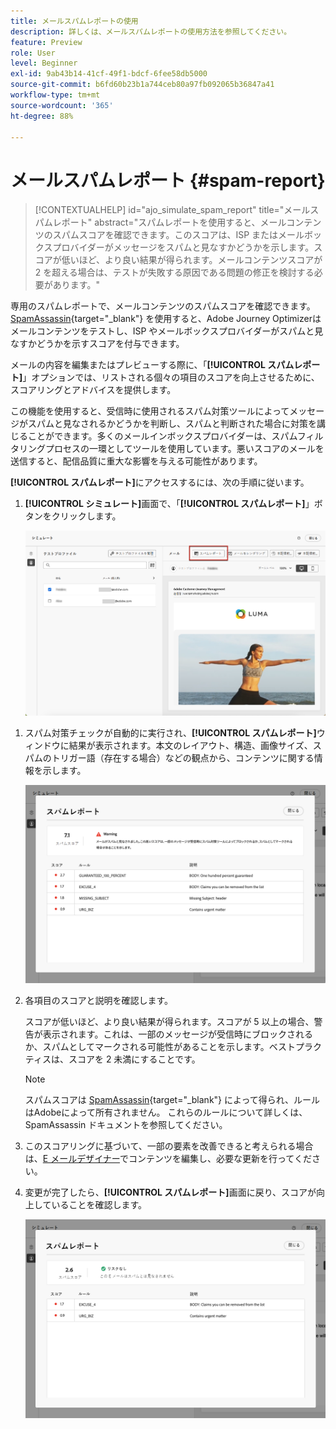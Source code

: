 ```yaml
---
title: メールスパムレポートの使用
description: 詳しくは、メールスパムレポートの使用方法を参照してください。
feature: Preview
role: User
level: Beginner
exl-id: 9ab43b14-41cf-49f1-bdcf-6fee58db5000
source-git-commit: b6fd60b23b1a744ceb80a97fb092065b36847a41
workflow-type: tm+mt
source-wordcount: '365'
ht-degree: 88%

---
```


# メールスパムレポート {#spam-report}

>[!CONTEXTUALHELP]
>id="ajo_simulate_spam_report"
>title="メールスパムレポート"
>abstract="スパムレポートを使用すると、メールコンテンツのスパムスコアを確認できます。このスコアは、ISP またはメールボックスプロバイダーがメッセージをスパムと見なすかどうかを示します。スコアが低いほど、より良い結果が得られます。メールコンテンツスコアが 2 を超える場合は、テストが失敗する原因である問題の修正を検討する必要があります。"

専用のスパムレポートで、メールコンテンツのスパムスコアを確認できます。[SpamAssassin](https://spamassassin.apache.org/){target="_blank"} を使用すると、Adobe Journey Optimizerはメールコンテンツをテストし、ISP やメールボックスプロバイダーがスパムと見なすかどうかを示すスコアを付与できます。

メールの内容を編集またはプレビューする際に、「**[!UICONTROL スパムレポート]**」オプションでは、リストされる個々の項目のスコアを向上させるために、スコアリングとアドバイスを提供します。

この機能を使用すると、受信時に使用されるスパム対策ツールによってメッセージがスパムと見なされるかどうかを判断し、スパムと判断された場合に対策を講じることができます。多くのメールインボックスプロバイダーは、スパムフィルタリングプロセスの一環としてツールを使用しています。悪いスコアのメールを送信すると、配信品質に重大な影響を与える可能性があります。

**[!UICONTROL スパムレポート]**&#x200B;にアクセスするには、次の手順に従います。

1. **[!UICONTROL シミュレート]**&#x200B;画面で、「**[!UICONTROL スパムレポート]**」ボタンをクリックします。

   ![](assets/spam-report-button.png)

<!--
    You can also open the [Email Designer](../email/content-from-scratch.md), click the **[!UICONTROL More]** button and select **[!UICONTROL Check spam score]** from the menu.

    ![](assets/spam-report-check-score.png)
-->

1. スパム対策チェックが自動的に実行され、**[!UICONTROL スパムレポート]**&#x200B;ウィンドウに結果が表示されます。本文のレイアウト、構造、画像サイズ、スパムのトリガー語（存在する場合）などの観点から、コンテンツに関する情報を示します。

   ![](assets/spam-report-high-score.png)

1. 各項目のスコアと説明を確認します。

   スコアが低いほど、より良い結果が得られます。スコアが 5 以上の場合、警告が表示されます。これは、一部のメッセージが受信時にブロックされるか、スパムとしてマークされる可能性があることを示します。ベストプラクティスは、スコアを 2 未満にすることです。

   >[!NOTE]
   >
   >スパムスコアは [SpamAssassin](https://spamassassin.apache.org/){target="_blank"} によって得られ、ルールはAdobeによって所有されません。 これらのルールについて詳しくは、SpamAssassin ドキュメントを参照してください。
   >

1. このスコアリングに基づいて、一部の要素を改善できると考えられる場合は、[E メールデザイナー](../email/content-from-scratch.md)でコンテンツを編集し、必要な更新を行ってください。

1. 変更が完了したら、**[!UICONTROL スパムレポート]**&#x200B;画面に戻り、スコアが向上していることを確認します。

   ![](assets/spam-report-low-score.png)

<!--You can also check the message's alerts for warnings on potential risk of spam detection. Follow the steps below.

1. Click the **[!UICONTROL Alerts]** button on top right of the screen. [Learn more about email alerts](../email/create-email.md#check-email-alerts)

1. If **[!UICONTROL Spam checker alert]** is displayed, you should check your content for a potential risk of spam using the **[!UICONTROL Spam report]** feature as detailed above.

    ![](assets/spam-report-alert.png)
-->
